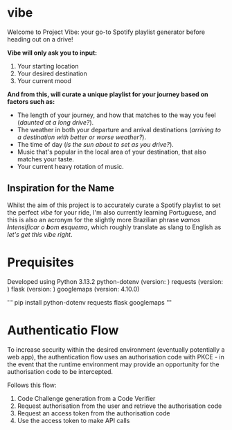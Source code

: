 # vibe

Welcome to Project Vibe: your go-to Spotify playlist generator before heading out on a drive!

**Vibe will only ask you to input:**

1. Your starting location
2. Your desired destination
3. Your current mood

**And from this, will curate a unique playlist for your journey based on factors such as:**

* The length of your journey, and how that matches to the way you feel (_daunted at a long drive?_).
* The weather in both your departure and arrival destinations (_arriving to a destination with better or worse weather?_).
* The time of day (_is the sun about to set as you drive?_).
* Music that's popular in the local area of your destination, that also matches your taste.
* Your current heavy rotation of music.

## Inspiration for the Name

Whilst the aim of this project is to accurately curate a Spotify playlist to set the perfect _vibe_ for your ride, I'm also currently learning Portuguese, and this is also an acronym for the slightly more Brazilian phrase **_v_**_amos_ **_i_**_ntensificar o_ **_b_**_om_ **_e_**_squema_, which roughly translate as slang to English as _let's get this vibe right_.

# Prequisites

Developed using Python 3.13.2
python-dotenv (version: )
requests (version: )
flask (version: )
googlemaps (version: 4.10.0)

'''
pip install python-dotenv requests flask googlemaps
'''
# Authenticatio Flow

To increase security within the desired environment (eventually potentially a web app), the authentication flow uses an authorisation code with PKCE - in the event that the runtime environment may provide an opportunity for the authorisation code to be intercepted.

Follows this flow:

1. Code Challenge generation from a Code Verifier
2. Request authorisation from the user and retrieve the authorisation code
3. Request an access token from the authorisation code
4. Use the access token to make API calls
